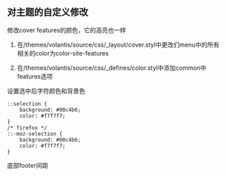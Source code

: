 ## 对主题的自定义修改
修改cover features的颜色，它的高亮也一样

1. 在/themes/volantis/source/css/_layout/cover.styl中更改们menu中的所有相关的color为color-site-features

2. 在/themes/volantis/source/css/_defines/color.styl中添加common中features选项


设置选中后字符颜色和背景色
```
::selection { 
    background: #00c4b6;
    color: #f7f7f7; 
}
/* firefox */
::-moz-selection { 
    background: #00c4b6;
    color: #f7f7f7;    
}
```

底部footer间距